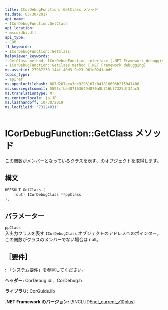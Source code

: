 ```yaml
---
title: ICorDebugFunction::GetClass メソッド
ms.date: 03/30/2017
api_name:
- ICorDebugFunction.GetClass
api_location:
- mscordbi.dll
api_type:
- COM
f1_keywords:
- ICorDebugFunction::GetClass
helpviewer_keywords:
- GetClass method, ICorDebugFunction interface [.NET Framework debugging]
- ICorDebugFunction::GetClass method [.NET Framework debugging]
ms.assetid: 27967230-144f-40d3-9e23-961d0241abd9
topic_type:
- apiref
ms.openlocfilehash: 887d207aea3de9296107c041816606b2f5947406
ms.sourcegitcommit: 559fcfbe4871636494870a8b716bf7325df34ac5
ms.translationtype: MT
ms.contentlocale: ja-JP
ms.lasthandoff: 10/30/2019
ms.locfileid: "73124031"
---
```

# <a name="icordebugfunctiongetclass-method"></a>ICorDebugFunction::GetClass メソッド
この関数がメンバーとなっているクラスを表す、のオブジェクトを取得します。  
  
## <a name="syntax"></a>構文  
  
```cpp  
HRESULT GetClass (  
    [out] ICorDebugClass **ppClass  
);  
```  
  
## <a name="parameters"></a>パラメーター  
 `ppClass`  
 入出力クラスを表す `ICorDebugClass` オブジェクトのアドレスへのポインター。この関数がクラスのメンバーでない場合は null。  
  
## <a name="requirements"></a>［要件］  
 **:** 「[システム要件](../../../../docs/framework/get-started/system-requirements.md)」を参照してください。  
  
 **ヘッダー:** CorDebug.idl、CorDebug.h  
  
 **ライブラリ:** CorGuids.lib  
  
 **.NET Framework のバージョン:** [!INCLUDE[net_current_v10plus](../../../../includes/net-current-v10plus-md.md)]
